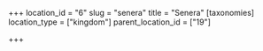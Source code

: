+++
location_id = "6"
slug = "senera"
title = "Senera"
[taxonomies]
location_type = ["kingdom"]
parent_location_id = ["19"]

+++


